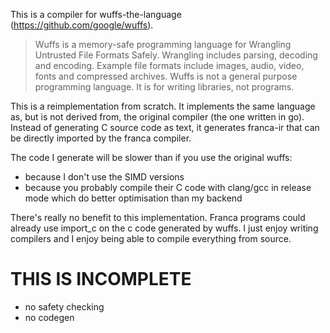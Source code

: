 This is a compiler for wuffs-the-language (<https://github.com/google/wuffs>). 
> Wuffs is a memory-safe programming language for Wrangling Untrusted File Formats Safely. 
> Wrangling includes parsing, decoding and encoding. 
> Example file formats include images, audio, video, fonts and compressed archives. 
> Wuffs is not a general purpose programming language. It is for writing libraries, not programs.

This is a reimplementation from scratch. It implements the same language as, 
but is not derived from, the original compiler (the one written in go). 
Instead of generating C source code as text, it generates franca-ir that 
can be directly imported by the franca compiler. 

The code I generate will be slower than if you use the original wuffs:
  - because I don't use the SIMD versions
  - because you probably compile their C code with clang/gcc 
    in release mode which do better optimisation than my backend  

There's really no benefit to this implementation. 
Franca programs could already use import_c on the c code generated by wuffs. 
I just enjoy writing compilers and I enjoy being able to compile everything from source. 

# THIS IS INCOMPLETE

- no safety checking
- no codegen
